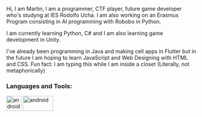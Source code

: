 
Hi, I am Martin,
I am a programmer, CTF player, future game developer who's studyng at IES Rodolfo Ucha. I am also working on an Erasmus Program 
consisting in AI programming with Robobo in Python.

I am currently learning Python, C# and I am also learning game development in Unity.

I've already been programming in Java and making cell apps in Flutter but in the future I am hoping to learn JavaScript and Web Designing with HTML and CSS.
Fun fact: I am typing this while I am inside a closet (Literally, not metaphorically)

<h3 align="left">Languages and Tools:</h3>
<p> <img src="https://private-user-images.githubusercontent.com/159047775/302420234-8d36b871-7bde-4805-8975-ca77750a1fea.png?jwt=eyJhbGciOiJIUzI1NiIsInR5cCI6IkpXVCJ9.eyJpc3MiOiJnaXRodWIuY29tIiwiYXVkIjoicmF3LmdpdGh1YnVzZXJjb250ZW50LmNvbSIsImtleSI6ImtleTUiLCJleHAiOjE3MDcxNjUyNTQsIm5iZiI6MTcwNzE2NDk1NCwicGF0aCI6Ii8xNTkwNDc3NzUvMzAyNDIwMjM0LThkMzZiODcxLTdiZGUtNDgwNS04OTc1LWNhNzc3NTBhMWZlYS5wbmc_WC1BbXotQWxnb3JpdGhtPUFXUzQtSE1BQy1TSEEyNTYmWC1BbXotQ3JlZGVudGlhbD1BS0lBVkNPRFlMU0E1M1BRSzRaQSUyRjIwMjQwMjA1JTJGdXMtZWFzdC0xJTJGczMlMkZhd3M0X3JlcXVlc3QmWC1BbXotRGF0ZT0yMDI0MDIwNVQyMDI5MTRaJlgtQW16LUV4cGlyZXM9MzAwJlgtQW16LVNpZ25hdHVyZT1lYzQ2ZWM2MDU5NmVjZGVkZThlODUyMDFlNzQ2Yzc0NGM5NWIzZmVlM2MzZDcwOGE1NGQ5NWM5N2EyN2U4OTAxJlgtQW16LVNpZ25lZEhlYWRlcnM9aG9zdCZhY3Rvcl9pZD0wJmtleV9pZD0wJnJlcG9faWQ9MCJ9.rn4JHZM4rMX5-pQz6Vml3hg9TBF3a-M7wHluesdDOkM" alt="android" width="40" height="40"/> 
   <img src="https://private-user-images.githubusercontent.com/159047775/302422093-45d3500a-5027-4e4d-9d8c-90949193ed97.png?jwt=eyJhbGciOiJIUzI1NiIsInR5cCI6IkpXVCJ9.eyJpc3MiOiJnaXRodWIuY29tIiwiYXVkIjoicmF3LmdpdGh1YnVzZXJjb250ZW50LmNvbSIsImtleSI6ImtleTUiLCJleHAiOjE3MDcxNjU3NTAsIm5iZiI6MTcwNzE2NTQ1MCwicGF0aCI6Ii8xNTkwNDc3NzUvMzAyNDIyMDkzLTQ1ZDM1MDBhLTUwMjctNGU0ZC05ZDhjLTkwOTQ5MTkzZWQ5Ny5wbmc_WC1BbXotQWxnb3JpdGhtPUFXUzQtSE1BQy1TSEEyNTYmWC1BbXotQ3JlZGVudGlhbD1BS0lBVkNPRFlMU0E1M1BRSzRaQSUyRjIwMjQwMjA1JTJGdXMtZWFzdC0xJTJGczMlMkZhd3M0X3JlcXVlc3QmWC1BbXotRGF0ZT0yMDI0MDIwNVQyMDM3MzBaJlgtQW16LUV4cGlyZXM9MzAwJlgtQW16LVNpZ25hdHVyZT1lZTY1YzYzYzgzNGQwYTk5NjZkZGUzMmU5Yzg4ZWEzMjA3ODY1Yzg4YzUyODhmMjVjYzkyZTQ1MWY1YWQ3Y2Y4JlgtQW16LVNpZ25lZEhlYWRlcnM9aG9zdCZhY3Rvcl9pZD0wJmtleV9pZD0wJnJlcG9faWQ9MCJ9.nElX8zsaFtnkXh50LbVxHwXnqcIlaYCOXPdf_NVpkNU" alt="android" width="80" height="40"/> 

</p>
